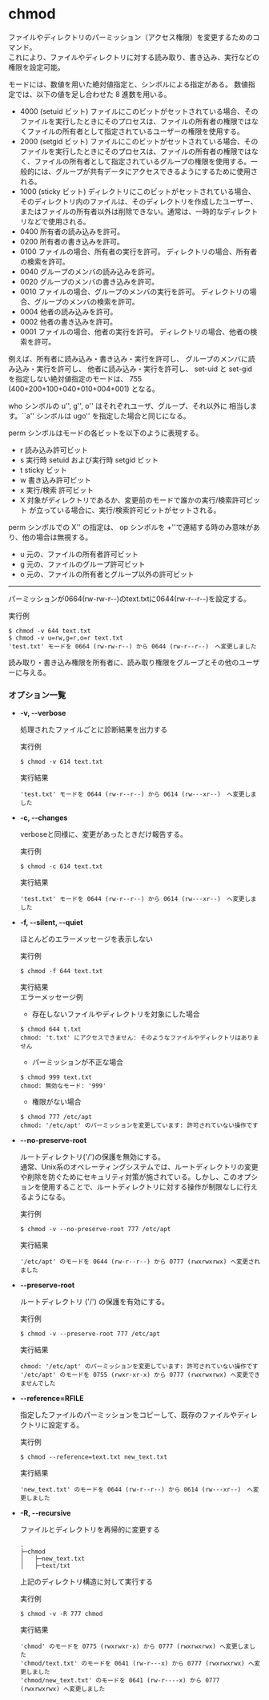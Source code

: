 [](chmod.md)
# chmod
ファイルやディレクトリのパーミッション（アクセス権限）を変更するためのコマンド。  
これにより、ファイルやディレクトリに対する読み取り、書き込み、実行などの権限を設定可能。

モードには、数値を用いた絶対値指定と、シンボルによる指定がある。 数値指定では、以下の値を足し合わせた 8 進数を用いる。
- 4000	(setuid ビット) ファイルにこのビットがセットされている場合、そのファイルを実行したときにそのプロセスは、ファイルの所有者の権限ではなくファイルの所有者として指定されているユーザーの権限を使用する。
- 2000	(setgid ビット) ファイルにこのビットがセットされている場合、そのファイルを実行したときにそのプロセスは、ファイルの所有者の権限ではなく、ファイルの所有者として指定されているグループの権限を使用する。一般的には、グループが共有データにアクセスできるようにするために使用される。
- 1000	(sticky ビット) ディレクトリにこのビットがセットされている場合、そのディレクトリ内のファイルは、そのディレクトリを作成したユーザー、またはファイルの所有者以外は削除できない。通常は、一時的なディレクトリなどで使用される。
- 0400	所有者の読み込みを許可。
- 0200	所有者の書き込みを許可。
- 0100	ファイルの場合、所有者の実行を許可。 ディレクトリの場合、所有者の検索を許可。
- 0040	グループのメンバの読み込みを許可。
- 0020	グループのメンバの書き込みを許可。
- 0010	ファイルの場合、グループのメンバの実行を許可。 ディレクトリの場合、グループのメンバの検索を許可。
- 0004	他者の読み込みを許可。
- 0002	他者の書き込みを許可。
- 0001	ファイルの場合、他者の実行を許可。 ディレクトリの場合、他者の検索を許可。

例えば、所有者に読み込み・書き込み・実行を許可し、 グループのメンバに読み込み・実行を許可し、 他者に読み込み・実行を許可し、 set-uid と set-gid を指定しない絶対値指定のモードは、 755 (400+200+100+040+010+004+001) となる。

who シンボルの u'', g'', o'' はそれぞれユーザ、グループ、それ以外に 相当します。``a'' シンボルは ugo'' を指定した場合と同じになる。

perm シンボルはモードの各ビットを以下のように表現する。

- r	読み込み許可ビット
- s	実行時 setuid および実行時 setgid ビット
- t	sticky ビット
- w	書き込み許可ビット
- x	実行/検索 許可ビット
- X	対象がディレクトリであるか、変更前のモードで誰かの実行/検索許可ビット が立っている場合に、実行/検索許可ビットがセットされる。 　
  
perm シンボルでの X'' の指定は、 op シンボルを +''で連結する時のみ意味があり、他の場合は無視する。
- u	元の、ファイルの所有者許可ビット
- g	元の、ファイルのグループ許可ビット
- o	元の、ファイルの所有者とグループ以外の許可ビット

-----

パーミッションが0664(rw-rw-r--)のtext.txtに0644(rw-r--r--)を設定する。

実行例 [](変更しない)

```
$ chmod -v 644 text.txt
$ chmod -v u=rw,g=r,o=r text.txt
'test.txt' モードを 0664 (rw-rw-r--) から 0644 (rw-r--r--)　へ変更しました
```
読み取り・書き込み権限を所有者に、読み取り権限をグループとその他のユーザーに与える。


### オプション一覧

- **-v, --verbose**

  処理されたファイルごとに診断結果を出力する

  実行例 [](変更しない)

  ```
  $ chmod -v 614 text.txt
  ```

  実行結果 [](変更しない)

  ```
  'test.txt' モードを 0644 (rw-r--r--) から 0614 (rw---xr--)　へ変更しました
  ```
    
- **-c, --changes**

  verboseと同様に、変更があったときだけ報告する。

  実行例 [](変更しない)

  ```
  $ chmod -c 614 text.txt
  ```

  実行結果 [](変更しない)

  ```
  'test.txt' モードを 0644 (rw-r--r--) から 0614 (rw---xr--)　へ変更しました

  ```

- **-f, --silent, --quiet**

  ほとんどのエラーメッセージを表示しない

  実行例 [](変更しない)

  ```
  $ chmod -f 644 text.txt 
  ```

  実行結果 [](変更しない)  
  エラーメッセージ例

  - 存在しないファイルやディレクトリを対象にした場合
  ```
  $ chmod 644 t.txt
  chmod: 't.txt' にアクセスできません: そのようなファイルやディレクトリはありません
  ```

  - パーミッションが不正な場合
  ```
  $ chmod 999 text.txt
  chmod: 無効なモード: '999'
  ```

  - 権限がない場合
  ```
  $ chmod 777 /etc/apt
  chmod: '/etc/apt' のパーミッションを変更しています: 許可されていない操作です
  ```


- **--no-preserve-root**

  ルートディレクトリ('/')の保護を無効にする。  
  通常、Unix系のオペレーティングシステムでは、ルートディレクトリの変更や削除を防ぐためにセキュリティ対策が施されている。しかし、このオプションを使用することで、ルートディレクトリに対する操作が制限なしに行えるようになる。


  実行例 [](変更しない)

  ```
  $ chmod -v --no-preserve-root 777 /etc/apt
  ```

  実行結果 [](変更しない)

  ```
  '/etc/apt' のモードを 0644 (rw-r--r--) から 0777 (rwxrwxrwx) へ変更されました
  ```

- **--preserve-root**

  ルートディレクトリ ('/') の保護を有効にする。


  実行例 [](変更しない)

  ```
  $ chmod -v --preserve-root 777 /etc/apt
  ```

  実行結果 [](変更しない)

  ```
  chmod: '/etc/apt' のパーミッションを変更しています: 許可されていない操作です
  '/etc/apt' のモードを 0755 (rwxr-xr-x) から 0777 (rwxrwxrwx) へ変更できませんでした
  ```

- **--reference=RFILE**

  指定したファイルのパーミッションをコピーして、既存のファイルやディレクトリに設定する。

  実行例 [](変更しない)

  ```
  $ chmod --reference=text.txt new_text.txt
  ```

  実行結果 [](変更しない)

  ```
  'new_text.txt' のモードを 0644 (rw-r--r--) から 0614 (rw---xr--)　へ変更しました
  ```

- **-R, --recursive**

  ファイルとディレクトリを再帰的に変更する
  ```
  .
  ├─chmod
  │   ├─new_text.txt
  │   ├─text/txt
  ```
  上記のディレクトリ構造に対して実行する

  実行例 [](変更しない)

  ```
  $ chmod -v -R 777 chmod
  ```

  実行結果 [](変更しない)

  ```
  'chmod' のモードを 0775 (rwxrwxr-x) から 0777 (rwxrwxrwx) へ変更しました
  'chmod/text.txt' のモードを 0641 (rw-r---x) から 0777 (rwxrwxrwx) へ変更しました
  'chmod/new_text.txt' のモードを 0641 (rw-r----x) から 0777 (rwxrwxrwx) へ変更しました
  ```

